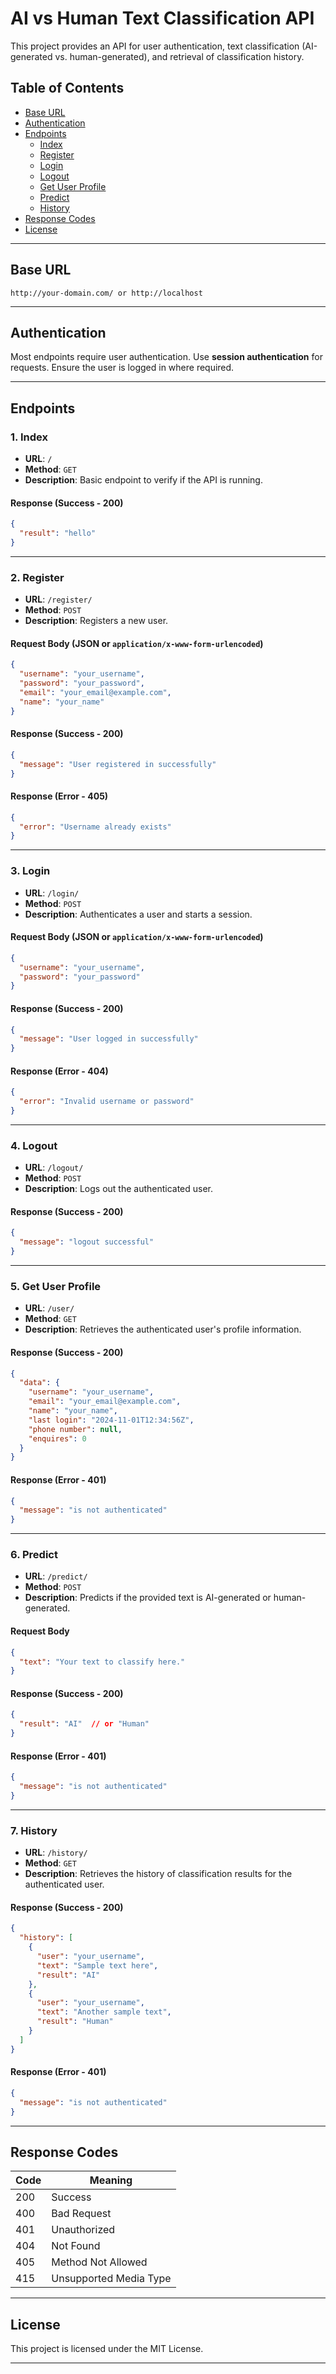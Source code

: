 
# AI vs Human Text Classification API

This project provides an API for user authentication, text classification (AI-generated vs. human-generated), and retrieval of classification history.

## Table of Contents

- [Base URL](#base-url)
- [Authentication](#authentication)
- [Endpoints](#endpoints)
  - [Index](#1-index)
  - [Register](#2-register)
  - [Login](#3-login)
  - [Logout](#4-logout)
  - [Get User Profile](#5-get-user-profile)
  - [Predict](#6-predict)
  - [History](#7-history)
- [Response Codes](#response-codes)
- [License](#license)

---

## Base URL

```
http://your-domain.com/ or http://localhost
```

---

## Authentication

Most endpoints require user authentication. Use **session authentication** for requests. Ensure the user is logged in where required.

---

## Endpoints

### 1. Index

- **URL**: `/`
- **Method**: `GET`
- **Description**: Basic endpoint to verify if the API is running.

#### Response (Success - 200)
```json
{
  "result": "hello"
}
```

---

### 2. Register

- **URL**: `/register/`
- **Method**: `POST`
- **Description**: Registers a new user.

#### Request Body (JSON or `application/x-www-form-urlencoded`)
```json
{
  "username": "your_username",
  "password": "your_password",
  "email": "your_email@example.com",
  "name": "your_name"
}
```

#### Response (Success - 200)
```json
{
  "message": "User registered in successfully"
}
```

#### Response (Error - 405)
```json
{
  "error": "Username already exists"
}
```

---

### 3. Login

- **URL**: `/login/`
- **Method**: `POST`
- **Description**: Authenticates a user and starts a session.

#### Request Body (JSON or `application/x-www-form-urlencoded`)
```json
{
  "username": "your_username",
  "password": "your_password"
}
```

#### Response (Success - 200)
```json
{
  "message": "User logged in successfully"
}
```

#### Response (Error - 404)
```json
{
  "error": "Invalid username or password"
}
```

---

### 4. Logout

- **URL**: `/logout/`
- **Method**: `POST`
- **Description**: Logs out the authenticated user.

#### Response (Success - 200)
```json
{
  "message": "logout successful"
}
```

---

### 5. Get User Profile

- **URL**: `/user/`
- **Method**: `GET`
- **Description**: Retrieves the authenticated user's profile information.

#### Response (Success - 200)
```json
{
  "data": {
    "username": "your_username",
    "email": "your_email@example.com",
    "name": "your_name",
    "last login": "2024-11-01T12:34:56Z",
    "phone number": null,
    "enquires": 0
  }
}
```

#### Response (Error - 401)
```json
{
  "message": "is not authenticated"
}
```

---

### 6. Predict

- **URL**: `/predict/`
- **Method**: `POST`
- **Description**: Predicts if the provided text is AI-generated or human-generated.

#### Request Body
```json
{
  "text": "Your text to classify here."
}
```

#### Response (Success - 200)
```json
{
  "result": "AI"  // or "Human"
}
```

#### Response (Error - 401)
```json
{
  "message": "is not authenticated"
}
```

---

### 7. History

- **URL**: `/history/`
- **Method**: `GET`
- **Description**: Retrieves the history of classification results for the authenticated user.

#### Response (Success - 200)
```json
{
  "history": [
    {
      "user": "your_username",
      "text": "Sample text here",
      "result": "AI"
    },
    {
      "user": "your_username",
      "text": "Another sample text",
      "result": "Human"
    }
  ]
}
```

#### Response (Error - 401)
```json
{
  "message": "is not authenticated"
}
```

---

## Response Codes

| Code | Meaning                      |
|------|------------------------------|
| 200  | Success                      |
| 400  | Bad Request                  |
| 401  | Unauthorized                 |
| 404  | Not Found                    |
| 405  | Method Not Allowed           |
| 415  | Unsupported Media Type       |

---

## License

This project is licensed under the MIT License.

---
